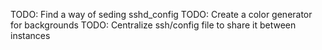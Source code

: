TODO: Find a way of seding sshd_config
TODO: Create a color generator for backgrounds
TODO: Centralize ssh/config file to share it between instances
